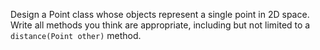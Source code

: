 Design a Point class whose objects represent a single point in 2D space. Write all methods you think are appropriate, including but not limited to a `distance(Point other)` method.
